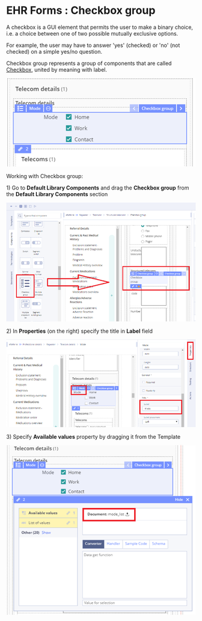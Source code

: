 # EHR Forms : Checkbox group

A checkbox is a GUI element that permits the user to make a binary choice, i.e. a choice between one of two possible mutually exclusive options. 

For example, the user may have to answer 'yes' \(checked\) or 'no' \(not checked\) on a simple yes/no question. 

Checkbox group represents a group of components that are called [Checkbox](ehr-forms-checkbox.md), united by meaning with label.

![](.gitbook/assets/34840311.png)

  
Working with Checkbox group:

1\) Go to **Default Library Components** and drag the **Checkbox group** from the **Default Library Components** section

![](.gitbook/assets/34840330.png)

2\) In **Properties** \(on the right\) specify the title in **Label** field

![](.gitbook/assets/34840332.png)

3\) Specify **Available values** property by dragging it from the Template

![](.gitbook/assets/34840327.png)

